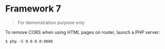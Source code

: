 # Framework 7

> For demonstration purpose only

To remove CORS when using HTML pages on router, launch a PHP server:

```
$ php -S 0.0.0.0:8080
```
